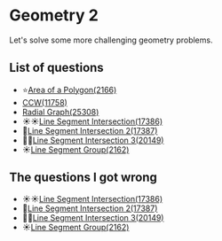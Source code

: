 Geometry 2
======================
Let's solve some more challenging geometry problems.

List of questions
-----------------

- ⭐[Area of a Polygon(2166)](https://github.com/yoru4890/coding_test/blob/main/baekjoon/geometry_2/2166.md)
- [CCW(11758)](https://github.com/yoru4890/coding_test/blob/main/baekjoon/geometry_2/11758.md)
- [Radial Graph(25308)](https://github.com/yoru4890/coding_test/blob/main/baekjoon/geometry_2/25308.md)
- ☀️☀️[Line Segment Intersection(17386)](https://github.com/yoru4890/coding_test/blob/main/baekjoon/geometry_2/17386.md)
- 🌙[Line Segment Intersection 2(17387)](https://github.com/yoru4890/coding_test/blob/main/baekjoon/geometry_2/17387.md)
- 🌟🌟[Line Segment Intersection 3(20149)](https://github.com/yoru4890/coding_test/blob/main/baekjoon/geometry_2/20149.md)
- ☀️[Line Segment Group(2162)](https://github.com/yoru4890/coding_test/blob/main/baekjoon/geometry_2/2162.md)

The questions I got wrong
-------------------------

- ☀️☀️[Line Segment Intersection(17386)](https://github.com/yoru4890/coding_test/blob/main/baekjoon/geometry_2/17386.md)
- 🌙[Line Segment Intersection 2(17387)](https://github.com/yoru4890/coding_test/blob/main/baekjoon/geometry_2/17387.md)
- 🌟🌟[Line Segment Intersection 3(20149)](https://github.com/yoru4890/coding_test/blob/main/baekjoon/geometry_2/20149.md)
- ☀️[Line Segment Group(2162)](https://github.com/yoru4890/coding_test/blob/main/baekjoon/geometry_2/2162.md)
